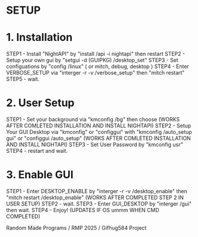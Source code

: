 # SETUP
# 1. Installation
STEP1 - Install "NightAPI" by "install /api -i nightapi" then restart
STEP2 - Setup your own gui by "setgui -d (GUIPKG) /desktop_set"
STEP3 - Set configuations by "config  /linux" ( or mitch, debug, desktop )
STEP4 - Enter VERBOSE_SETUP via "interger -r -v /verbose_setup" then "mitch restart"
STEP5 - wait.
# 2. User Setup
STEP1 - Set your background via "kmconfig /bg" then choose (WORKS AFTER COMLETED INSTALLATION AND INSTALL NIGHTAPI)
STEP2 - Setup Your GUI Desktop via "kmconfig" or "configgui" with "kmconfig /auto_setup gui" or "configgui /auto_setup" (WORKS AFTER COMLETED INSTALLATION AND INSTALL NIGHTAPI)
STEP3 - Set User Password by "kmconfig usr"
STEP4 - restart and wait.
# 3. Enable GUI
STEP1 - Enter DESKTOP_ENABLE by "interger -r -v /desktop_enable" then "mitch restart /desktop_enable" (WORKS AFTER COMPLETED STEP 2 IN USER SETUP)
STEP2 - wait.
STEP3 - Enter GUI_DESKTOP by "interger /gui" then wait.
STEP4 - Enjoy!
(UPDATES IF OS ummm WHEN CMD COMPLETED)

Random Made Programs / RMP 2025 / Gifhug584 Project
